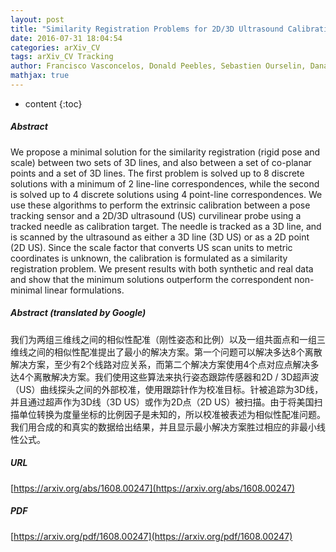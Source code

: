 ```yaml
---
layout: post
title: "Similarity Registration Problems for 2D/3D Ultrasound Calibration"
date: 2016-07-31 18:04:54
categories: arXiv_CV
tags: arXiv_CV Tracking
author: Francisco Vasconcelos, Donald Peebles, Sebastien Ourselin, Danail Stoyanov
mathjax: true
---
```


* content
{:toc}

##### Abstract
We propose a minimal solution for the similarity registration (rigid pose and scale) between two sets of 3D lines, and also between a set of co-planar points and a set of 3D lines. The first problem is solved up to 8 discrete solutions with a minimum of 2 line-line correspondences, while the second is solved up to 4 discrete solutions using 4 point-line correspondences. We use these algorithms to perform the extrinsic calibration between a pose tracking sensor and a 2D/3D ultrasound (US) curvilinear probe using a tracked needle as calibration target. The needle is tracked as a 3D line, and is scanned by the ultrasound as either a 3D line (3D US) or as a 2D point (2D US). Since the scale factor that converts US scan units to metric coordinates is unknown, the calibration is formulated as a similarity registration problem. We present results with both synthetic and real data and show that the minimum solutions outperform the correspondent non-minimal linear formulations.

##### Abstract (translated by Google)
我们为两组三维线之间的相似性配准（刚性姿态和比例）以及一组共面点和一组三维线之间的相似性配准提出了最小的解决方案。第一个问题可以解决多达8个离散解决方案，至少有2个线路对应关系，而第二个解决方案使用4个点对应点解决多达4个离散解决方案。我们使用这些算法来执行姿态跟踪传感器和2D / 3D超声波（US）曲线探头之间的外部校准，使用跟踪针作为校准目标。针被追踪为3D线，并且通过超声作为3D线（3D US）或作为2D点（2D US）被扫描。由于将美国扫描单位转换为度量坐标的比例因子是未知的，所以校准被表述为相似性配准问题。我们用合成的和真实的数据给出结果，并且显示最小解决方案胜过相应的非最小线性公式。

##### URL
[https://arxiv.org/abs/1608.00247](https://arxiv.org/abs/1608.00247)

##### PDF
[https://arxiv.org/pdf/1608.00247](https://arxiv.org/pdf/1608.00247)

